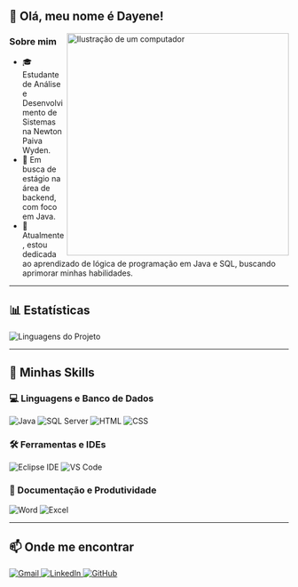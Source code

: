 ## 👋 Olá, meu nome é Dayene!

<img src="https://raw.githubusercontent.com/MicaelliMedeiros/micaellimedeiros/master/image/computer-illustration.png" alt="Ilustração de um computador" width="400px" align="right">

### Sobre mim 

- 🎓 Estudante de Análise e Desenvolvimento de Sistemas na Newton Paiva Wyden.
- 💼 Em busca de estágio na área de backend, com foco em Java.
- 🌱 Atualmente, estou dedicada ao aprendizado de lógica de programação em Java e SQL, buscando aprimorar minhas habilidades.

---

## 📊 Estatísticas  

![Linguagens do Projeto](https://github-readme-stats.vercel.app/api/top-langs/?username=dayene-santos&hide=html&layout=compact&theme=dark)

---

## 🚀 Minhas Skills  

### 💻 Linguagens e Banco de Dados  
<p align="left">
  <img src="https://img.icons8.com/color/48/000000/java-coffee-cup-logo.png" alt="Java"/>
  <img src="https://img.icons8.com/color/48/000000/microsoft-sql-server.png" alt="SQL Server"/>
  <img src="https://img.icons8.com/color/48/000000/html-5.png" alt="HTML"/>
  <img src="https://img.icons8.com/color/48/000000/css3.png" alt="CSS"/>
</p>

### 🛠️ Ferramentas e IDEs  
<p align="left">
  <img src="https://img.icons8.com/color/48/000000/eclipse.png" alt="Eclipse IDE"/>
  <img src="https://img.icons8.com/color/48/000000/visual-studio-code-2019.png" alt="VS Code"/>
</p>

### 📄 Documentação e Produtividade  
<p align="left">
  <img src="https://img.icons8.com/ios-filled/50/2B579A/ms-word.png" alt="Word"/>
  <img src="https://img.icons8.com/ios-filled/50/217346/ms-excel.png" alt="Excel"/>
</p>



---

## 📫 Onde me encontrar  

<p align="left">
  <a href="mailto:dayenesantos.work@gmail.com" title="Gmail">
    <img src="https://img.icons8.com/color/48/000000/gmail.png" alt="Gmail"/>
  </a>
  <a href="https://www.linkedin.com/in/dayene-santos" title="LinkedIn">
    <img src="https://img.icons8.com/color/48/000000/linkedin.png" alt="LinkedIn"/>
  </a>
  <a href="https://github.com/dayene-santos" title="GitHub">
    <img src="https://img.icons8.com/material-outlined/48/000000/github.png" alt="GitHub"/>
  </a>
</p>
